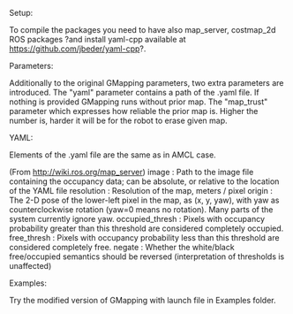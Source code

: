 Setup:

To compile the packages you need to have also map_server, costmap_2d ROS packages ?and install yaml-cpp available at https://github.com/jbeder/yaml-cpp?.

Parameters:

Additionally to the original GMapping parameters, two extra parameters are introduced. 
The "yaml" parameter contains a path of the .yaml file. If nothing is provided GMapping runs without prior map.
The "map_trust" parameter which expresses how reliable the prior map is. Higher the number is, harder it will be for the robot to erase given map.

YAML:

Elements of the .yaml file are the same as in AMCL case.

(From http://wiki.ros.org/map_server)
image : Path to the image file containing the occupancy data; can be absolute, or relative to the location of the YAML file
resolution : Resolution of the map, meters / pixel
origin : The 2-D pose of the lower-left pixel in the map, as (x, y, yaw), with yaw as counterclockwise rotation (yaw=0 means no rotation). Many parts of the system currently ignore yaw.
occupied_thresh : Pixels with occupancy probability greater than this threshold are considered completely occupied.
free_thresh : Pixels with occupancy probability less than this threshold are considered completely free.
negate : Whether the white/black free/occupied semantics should be reversed (interpretation of thresholds is unaffected) 

Examples:

Try the modified version of GMapping with launch file in Examples folder.
